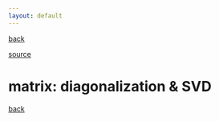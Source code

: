 ```yaml
---
layout: default
---
```


[back](../index.md)

[source](https://andrew.gibiansky.com/blog/mathematics/cool-linear-algebra-singular-value-decomposition/)

# matrix: diagonalization & SVD



[back](../index.md)